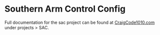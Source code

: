 # Southern Arm Control Config

Full documentation for the sac project can be found at [CraigCode1010.com](craigcode1010.com) under projects > SAC.

